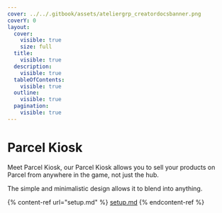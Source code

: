 ```yaml
---
cover: ../../.gitbook/assets/ateliergrp_creatordocsbanner.png
coverY: 0
layout:
  cover:
    visible: true
    size: full
  title:
    visible: true
  description:
    visible: true
  tableOfContents:
    visible: true
  outline:
    visible: true
  pagination:
    visible: true
---
```


# Parcel Kiosk

Meet Parcel Kiosk, our Parcel Kiosk allows you to sell your products on Parcel from anywhere in the game, not just the hub.

The simple and minimalistic design allows it to blend into anything.

{% content-ref url="setup.md" %}
[setup.md](setup.md)
{% endcontent-ref %}

